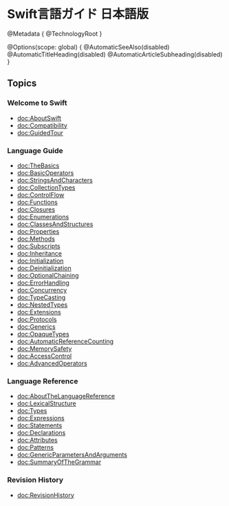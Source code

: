 # Swift言語ガイド 日本語版

@Metadata {
  @TechnologyRoot
}

@Options(scope: global) {
  @AutomaticSeeAlso(disabled)
  @AutomaticTitleHeading(disabled)
  @AutomaticArticleSubheading(disabled)
}

## Topics

### Welcome to Swift

- <doc:AboutSwift>
- <doc:Compatibility>
- <doc:GuidedTour>

### Language Guide

- <doc:TheBasics>
- <doc:BasicOperators>
- <doc:StringsAndCharacters>
- <doc:CollectionTypes>
- <doc:ControlFlow>
- <doc:Functions>
- <doc:Closures>
- <doc:Enumerations>
- <doc:ClassesAndStructures>
- <doc:Properties>
- <doc:Methods>
- <doc:Subscripts>
- <doc:Inheritance>
- <doc:Initialization>
- <doc:Deinitialization>
- <doc:OptionalChaining>
- <doc:ErrorHandling>
- <doc:Concurrency>
- <doc:TypeCasting>
- <doc:NestedTypes>
- <doc:Extensions>
- <doc:Protocols>
- <doc:Generics>
- <doc:OpaqueTypes>
- <doc:AutomaticReferenceCounting>
- <doc:MemorySafety>
- <doc:AccessControl>
- <doc:AdvancedOperators>

### Language Reference

- <doc:AboutTheLanguageReference>
- <doc:LexicalStructure>
- <doc:Types>
- <doc:Expressions>
- <doc:Statements>
- <doc:Declarations>
- <doc:Attributes>
- <doc:Patterns>
- <doc:GenericParametersAndArguments>
- <doc:SummaryOfTheGrammar>

### Revision History

- <doc:RevisionHistory>

